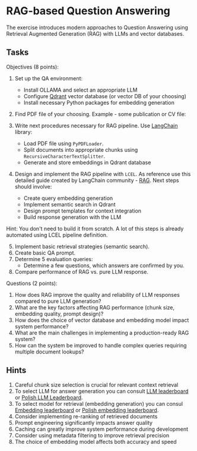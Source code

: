 # RAG-based Question Answering

The exercise introduces modern approaches to Question Answering using Retrieval Augmented Generation (RAG) with LLMs and vector databases.

## Tasks

Objectives (8 points):

1. Set up the QA environment:
   * Install OLLAMA and select an appropriate LLM
   * Configure [Qdrant](https://qdrant.tech/) vector database (or vector DB of your choosing)
   * Install necessary Python packages for embedding generation
2. Find PDF file of your choosing. Example - some publication or CV file:
3. Write next procedures necessary for RAG pipeline. Use [LangChain](https://python.langchain.com/docs/introduction/) library:
 
   * Load PDF file using `PyPDFLoader`.  
   * Split documents into appropriate chunks using `RecursiveCharacterTextSplitter`.
   * Generate and store embeddings in Qdrant database
4. Design and implement the RAG pipeline with `LCEL`. As reference use this detailed guide created by LangChain community - [RAG](https://python.langchain.com/docs/tutorials/rag/). Next steps should involve:
   * Create query embedding generation
   * Implement semantic search in Qdrant
   * Design prompt templates for context integration
   * Build response generation with the LLM

Hint: You don't need to build it from scratch. A lot of this steps is already automated using LCEL pipeline definition.

5. Implement basic retrieval strategies (semantic search).
6. Create basic QA prompt.
7. Determine 5 evaluation queries:
    - Determine a few questions, which answers are confirmed by you.
8. Compare performance of RAG vs. pure LLM response.

Questions (2 points):

1. How does RAG improve the quality and reliability of LLM responses compared to pure LLM generation?
2. What are the key factors affecting RAG performance (chunk size, embedding quality, prompt design)?
3. How does the choice of vector database and embedding model impact system performance?
4. What are the main challenges in implementing a production-ready RAG system?
5. How can the system be improved to handle complex queries requiring multiple document lookups?

## Hints

1. Careful chunk size selection is crucial for relevant context retrieval
2. To select LLM for answer generation you can consult [LLM leaderboard](https://huggingface.co/spaces/open-llm-leaderboard/open_llm_leaderboard#/) or [Polish LLM Leaderboard](https://huggingface.co/spaces/speakleash/open_pl_llm_leaderboard).
3. To select model for retrieval (embedding generation) you can consul [Embedding leaderboard](https://huggingface.co/spaces/mteb/leaderboard) or [Polish embedding leaderboard](https://huggingface.co/spaces/sdadas/pirb).
4. Consider implementing re-ranking of retrieved documents
5. Prompt engineering significantly impacts answer quality
6. Caching can greatly improve system performance during development
7. Consider using metadata filtering to improve retrieval precision
8. The choice of embedding model affects both accuracy and speed
